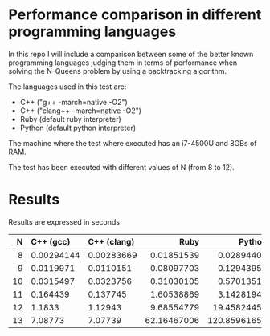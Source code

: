 # Performance comparison in different programming languages
In this repo I will include a comparison between some of the better known programming languages judging them in terms of performance when solving the N-Queens problem by using a backtracking algorithm.

The languages used in this test are:
* C++ ("g++ -march=native -O2")
* C++ ("clang++ -march=native -O2")
* Ruby (default ruby interpreter)
* Python (default python interpreter)

The machine where the test where executed has an i7-4500U and 8GBs of RAM.

The test has been executed with different values of N (from 8 to 12).

# Results

Results are expressed in seconds

| N  | C++ (gcc)  | C++ (clang) | Ruby        | Python       |
| --:|:---------- |:----------- | -----------:| ------------:|
|  8 | 0.00294144 | 0.00283669  |  0.01851539 |   0.02894401 |
|  9 | 0.0119971  | 0.0110151   |  0.08097703 |   0.12943959 |
| 10 | 0.0315497  | 0.0323756   |  0.31030105 |   0.57013511 |
| 11 | 0.164439   | 0.137745    |  1.60538869 |   3.14281940 |
| 12 | 1.1833     | 1.12943     |  9.68554779 |  19.45824456 |
| 13 | 7.08773    | 7.07739     | 62.16467006 | 120.85961651 |
